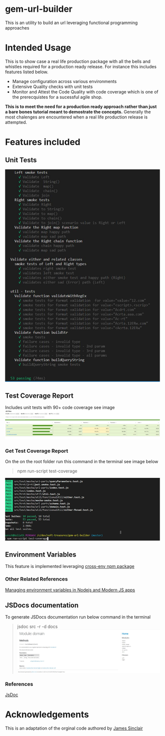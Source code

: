 # gem-url-builder

This is an utility to build an url leveraging functional programming approaches

# Intended Usage

This is to show case a real life production package with all the bells and whistles required for a production ready release.
For instance this includes features listed below.

- Manage configuration across various environments
- Extensive Quality checks with unit tests
- Monitor and Attest the Code Quality with code coverage which is one of the prerecquistes for a sucessful agile shop.

**This is to meet the need for a production ready approach rather than just a bare bones tutorial meant to demostrate the concepts.**
Generally the most chalenges are encountered when a real life production release is attempted.

# Features included

## Unit Tests

![Unit Tests Screenshot](./readme-images/unit-tests.JPG?raw=true "Unit Tests Screenshot")

## Test Coverage Report

Includes unit tests with 90+ code coverage see image ![Test Coverage Report](./readme-images/test-coverage-report.JPG?raw=true)

### Get Test Coverage Report

On the on the root folder run this command in the terminal see image below

> npm run-script test-coverage

![Get Test Coverage Report ](./readme-images/get-test-coverage-report.JPG?raw=true)

## Environment Variables

This feature is implemented leveraging [cross-env npm package](https://www.npmjs.com/package/cross-env)

### Other Related References

[Managing environment variables in Nodejs and Modern JS apps](https://medium.com/dubizzletechblog/managing-environment-variables-in-nodejs-and-modern-js-apps-608003f4686c)

## JSDocs documentation

To generate JSDocs documentation run below command in the terminal

> jsdoc src -r -d docs
> ![ Package Documentation](./readme-images/JS-Documentation.JPG?raw=true)

### References

[JsDoc](https://github.com/jsdoc/jsdoc)

# Acknowledgements

This is an adaptation of the orginal code authored by [James Sinclair](https://jrsinclair.com/articles/2019/elegant-error-handling-with-the-js-either-monad/)
